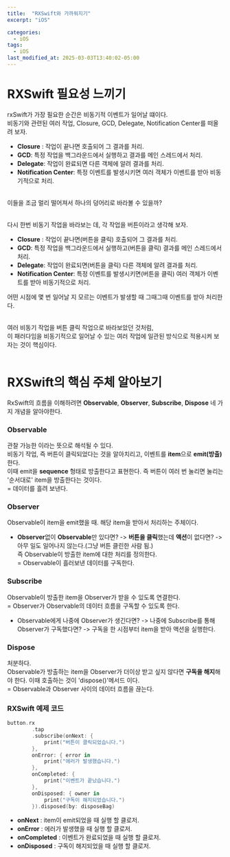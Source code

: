 ```yaml
---
title:  "RXSwift와 가까워지기"
excerpt: "iOS"

categories:
  - iOS
tags:
  - iOS
last_modified_at: 2025-03-03T13:40:02-05:00
---
```


# RXSwift 필요성 느끼기
rxSwift가 가장 필요한 순간은 비동기적 이벤트가 일어날 떄이다.<br>
비동기와 관련된 여러 작업, Closure, GCD, Delegate, Notification Center를 떠올려 보자.<br>
- **Closure** : 작업이 끝나면 호출되어 그 결과를 처리.
- **GCD**: 특정 작업을 백그라운드에서 실행하고 결과를 메인 스레드에서 처리.
- **Delegate**: 작업이 완료되면 다른 객체에 알려 결과를 처리.
- **Notification Center**: 특정 이벤트를 발생시키면 여러 객체가 이벤트를 받아 비동기적으로 처리.

<br>
이들을 조금 멀리 떨어져서 하나의 덩어리로 바라볼 수 있을까?<br><br> 

다시 한번 비동기 작업을 바라보는 데, 각 작업을 버튼이라고 생각해 보자.
- **Closure** : 작업이 끝나면(버튼을 클릭) 호출되어 그 결과를 처리.
- **GCD**: 특정 작업을 백그라운드에서 실행하고(버튼을 클릭) 결과를 메인 스레드에서 처리.
- **Delegate**: 작업이 완료되면(버튼을 클릭) 다른 객체에 알려 결과를 처리.
- **Notification Center**: 특정 이벤트를 발생시키면(버튼을 클릭) 여러 객체가 이벤트를 받아 비동기적으로 처리.

어떤 시점에 몇 번 일어날 지 모르는 이벤트가 발생할 때 그때그때 이벤트를 받아 처리한다.<br><br>

여러 비동기 작업을 버튼 클릭 작업으로 바라보았던 것처럼,<br>
이 패러다임을 비동기적으로 일어날 수 있는 여러 작업에 일관된 방식으로 적용시켜 보자는 것이 핵심이다. 
<br><br>

# RXSwift의 핵심 주체 알아보기
RxSwift의 흐름을 이해하려면 **Observable**, **Observer**, **Subscribe**, **Dispose** 네 가지 개념을 알아야한다.<br>


### Observable
관찰 가능한 이라는 뜻으로 해석될 수 있다.<br>
비동기 작업, 즉 버튼이 클릭되었다는 것을 알아치리고, 이벤트를 **item**으로 **emit(방출)** 한다. <br>
이때 emit을 **sequence** 형태로 방출한다고 표현한다. 즉 버튼이 여러 번 눌리면 눌리는 '순서대로' item을 방출한다는 것이다.<br>
= 데이터를 흘려 보낸다.

### Observer
Observable이 item을 emit했을 때. 해당 item을 받아서 처리하는 주체이다.<br>
- **Observer**없이 **Observable**만 있다면? -> **버튼을 클릭**했는데 **액션**이 없다면? -> 아무 일도 일어나지 않는다.(그냥 버튼 클린한 사람 됨.)<br>
즉 Observable이 방출한 item에 대한 처리를 정의한다. <br>
= Observable이 흘러보낸 데이터를 구독한다.

### Subscribe
Observable이 방출한 item을 Observer가 받을 수 있도록 연결한다. <br>
= Observer가 Observable의 데이터 흐름을 구독할 수 있도록 한다.<br>
- Observable에게 나중에 Observer가 생긴다면? -> 나중에 Subscribe를 통해 Observer가 구독했다면? -> 구독을 한 시점부터 item을 받아 액션을 실행한다.<br>


### Dispose
처분하다.<br>
Observable가 방출하는 item을 Observer가 더이상 받고 싶지 않다면 **구독을 해지**해야 한다. 이때 호출하는 것이 'dispose()'메서드 이다.<br>
= Observable과 Observer 사이의 데이터 흐름을 끊는다.


### RXSwift 예제 코드

```swift
button.rx
        .tap
        .subscribe(onNext: {
            print("버튼이 클릭되었습니다.")
        },
        onError: { error in
            print("에러가 발생했습니다.")
        },
        onCompleted: {
            print("이벤트가 끝났습니다.")
        },
        onDisposed: { owner in
            print("구독이 해지되었습니다.")
        }).disposed(by: disposeBag)
```
- **onNext** : item이 emit되었을 때 실행 할 클로저.
- **onError** : 에러가 발생했을 때 실행 할 클로저.
- **onCompleted** : 이벤트가 완료되었을 때 실행 할 클로저.
- **onDisposed** : 구독이 해지되었을 때 실행 할 클로저.
